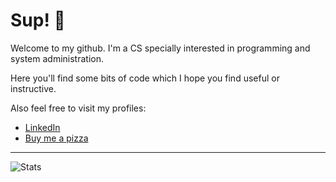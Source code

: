 # Sup! 🤖

Welcome to my github. I'm a CS specially interested in programming and system administration.

Here you'll find some bits of code which I hope you find useful or instructive. 

Also feel free to visit my profiles:

- [LinkedIn](https://www.linkedin.com/in/rggonzalez/)
- [Buy me a pizza](https://www.buymeacoffee.com/rggonzalez)

---

![Stats](https://github-readme-stats.vercel.app/api?username=rgglez&hide=contribs,prs&theme=dark)
